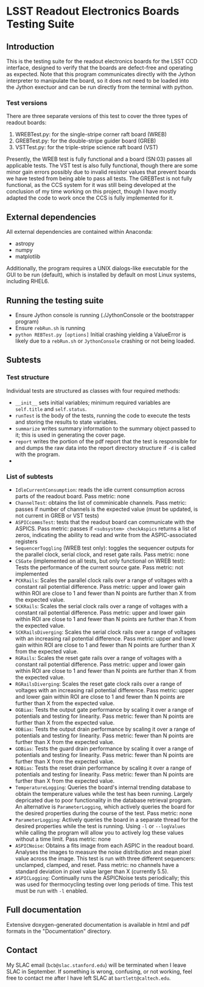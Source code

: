 # LSST Readout Electronics Boards Testing Suite

## Introduction
This is the testing suite for the readout electronics boards for the LSST CCD interface, designed to verify that the boards are defect-free and operating as expected. Note that this program communicates directly with the Jython interpreter to manipulate the board, so it does not need to be loaded into the Jython exectuor and can be run directly from the terminal with python.

### Test versions
There are three separate versions of this test to cover the three types of readout boards:
1. WREBTest.py: for the single-stripe corner raft board (WREB)
2. GREBTest.py: for the double-stripe guider board (GREB)
3. VSTTest.py: for the triple-stripe science raft board (VST)

Presently, the WREB test is fully functional and a board (SN:03) passes all applicable tests. The VST test is also fully functional, though there are some minor gain errors possibly due to invalid resistor values that prevent boards we have tested from being able to pass all tests. The GREBTest is not fully functional, as the CCS system for it was still being developed at the conclusion of my time working on this project, though I have mostly adapted the code to work once the CCS is fully implemented for it.

## External dependencies 
All external dependencies are contained within Anaconda:
- astropy 
- numpy
- matplotlib

Additionally, the program requires a UNIX dialogs-like executable for the GUI to be run (default), which is installed by default on most Linux systems, including RHEL6.

## Running the testing suite
- Ensure Jython console is running (./JythonConsole or the bootstrapper program)
- Ensure `rebRun.sh` is running
- `python REBTest.py [options]`
Initial crashing yielding a ValueError is likely due to a `rebRun.sh` or `JythonConsole` crashing or not being loaded.

## Subtests

### Test structure
Individual tests are structured as classes with four required methods:
- `__init__` sets initial variables; minimum required variables are `self.title` and `self.status`.
- `runTest` is the body of the tests, running the code to execute the tests and storing the results to state variables.
- `summarize` writes summary information to the summary object passed to it; this is used in generating the cover page.
- `report` writes the portion of the pdf report that the test is responsible for and dumps the raw data into the report directory structure if `-d` is called with the program.
- 
### List of subtests
- `IdleCurrentConsumption`: reads the idle current consumption across parts of the readout board. Pass metric: none
- `ChannelTest`: obtains the list of comminicable channels. Pass metric: passes if number of channels is the expected value (must be updated, is not current in GREB or VST tests)
- `ASPICcommsTest`: tests that the readout board can communicate with the ASPICS. Pass metric: passes if `<subsystem> checkAspics` returns a list of zeros, indicating the ability to read and write from the ASPIC-associated registers
- `SequencerToggling` (WREB test only): toggles the sequencer outputs for the parallel clock, serial clock, and reset gate rails. Pass metric: none
- `CSGate` (implemented on all tests, but only functional on WREB test): Tests the performance of the current source gate. Pass metric: not implemented
- `PCKRails`: Scales the parallel clock rails over a range of voltages with a constant rail potential difference. Pass metric: upper and lower gain within ROI are close to 1 and fewer than N points are further than X from the expected value.
- `SCKRails`: Scales the serial clock rails over a range of voltages with a constant rail potential difference. Pass metric: upper and lower gain within ROI are close to 1 and fewer than N points are further than X from the expected value.
- `SCKRailsDiverging`: Scales the serial clock rails over a range of voltages with an increasing rail potential difference. Pass metric: upper and lower gain within ROI are close to 1 and fewer than N points are further than X from the expected value.
- `RGRails`: Scales the reset gate rails over a range of voltages with a constant rail potential difference. Pass metric: upper and lower gain within ROI are close to 1 and fewer than N points are further than X from the expected value.
- `RGRailsDiverging`: Scales the reset gate clock rails over a range of voltages with an increasing rail potential difference. Pass metric: upper and lower gain within ROI are close to 1 and fewer than N points are further than X from the expected value.
- `OGBias`: Tests the output gate performance by scaling it over a range of potentials and testing for linearity. Pass metric: fewer than N points are further than X from the expected value.
- `ODBias`: Tests the output drain performance by scaling it over a range of potentials and testing for linearity. Pass metric: fewer than N points are further than X from the expected value.
- `GDBias`: Tests the guard drain performance by scaling it over a range of potentials and testing for linearity. Pass metric: fewer than N points are further than X from the expected value.
- `RDBias`: Tests the reset drain performance by scaling it over a range of potentials and testing for linearity. Pass metric: fewer than N points are further than X from the expected value.
- `TemperatureLogging`: Queries the board's internal trending database to obtain the temperature values while the test has been running. Largely depricated due to poor functionality in the database retrieval program. An alternative is `ParameterLogging`, which actively queries the board for the desired properties during the course of the test. Pass metric: none
- `ParameterLogging`: Actively queries the board in a separate thread for the desired properties while the test is running. Using `-l` or `--logValues` while calling the program will allow you to actively log these values without a time limit. Pass metric: none
- `ASPICNoise`: Obtains a fits image from each ASPIC in the readout board. Analyses the images to measure the noise distribution and mean pixel value across the image. This test is run with three different sequencers: unclamped, clamped, and reset. Pass metric: no channels have a standard deviation in pixel value larger than X (currently 5.5).
- `ASPICLogging`: Continually runs the ASPICNoise tests periodically; this was used for thermocycling testing over long periods of time. This test must be run with `-l` enabled.


## Full documentation
Extensive doxygen-generated documentation is available in html and pdf formats in the "Documentation" directory.

## Contact
My SLAC email (`bcb@slac.stanford.edu`) will be terminated when I leave SLAC in September. If something is wrong, confusing, or not working, feel free to contact me after I have left SLAC at `bartlett@caltech.edu`.